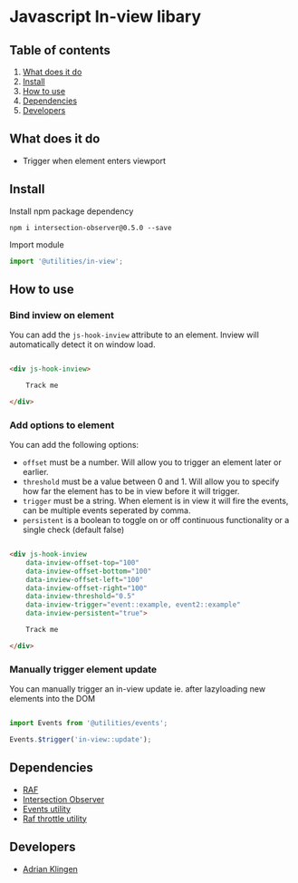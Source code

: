 
# Javascript In-view libary

## Table of contents
1. [What does it do](#markdown-header-what-does-it-do)
2. [Install](#markdown-header-install)
3. [How to use](#markdown-header-how-to-use)
4. [Dependencies](#markdown-header-dependencies)
5. [Developers](#markdown-header-developers)


## What does it do
* Trigger when element enters viewport

## Install
Install npm package dependency
```node
npm i intersection-observer@0.5.0 --save
```

Import module
```javascript
import '@utilities/in-view';
```

## How to use

### Bind inview on element

You can add the `js-hook-inview` attribute to an element. Inview will automatically detect it on window load.
```html

<div js-hook-inview>

    Track me

</div>

```

### Add options to element

You can add the following options:

* `offset` must be a number. Will allow you to trigger an element later or earlier.
* `threshold` must be a value between 0 and 1. Will allow you to specify how far the element has to be in view before it will trigger.
* `trigger` must be a string. When element is in view it will fire the events, can be multiple events seperated by comma.
* `persistent` is a boolean to toggle on or off continuous functionality or a single check (default false)

```html

<div js-hook-inview
    data-inview-offset-top="100"
    data-inview-offset-bottom="100"
    data-inview-offset-left="100"
    data-inview-offset-right="100"
    data-inview-threshold="0.5"
    data-inview-trigger="event::example, event2::example"
    data-inview-persistent="true">

    Track me

</div>

```

### Manually trigger element update
You can manually trigger an in-view update ie. after lazyloading new elements into the DOM

```javascript

import Events from '@utilities/events';

Events.$trigger('in-view::update');

```

## Dependencies
* [RAF](https://www.npmjs.com/package/intersection-observer)
* [Intersection Observer](https://www.npmjs.com/package/raf)
* [Events utility](/utilities/events/)
* [Raf throttle utility](/utilities/raf-throttle/)

## Developers
* [Adrian Klingen](mailto:adrian@tamtam.nl)
